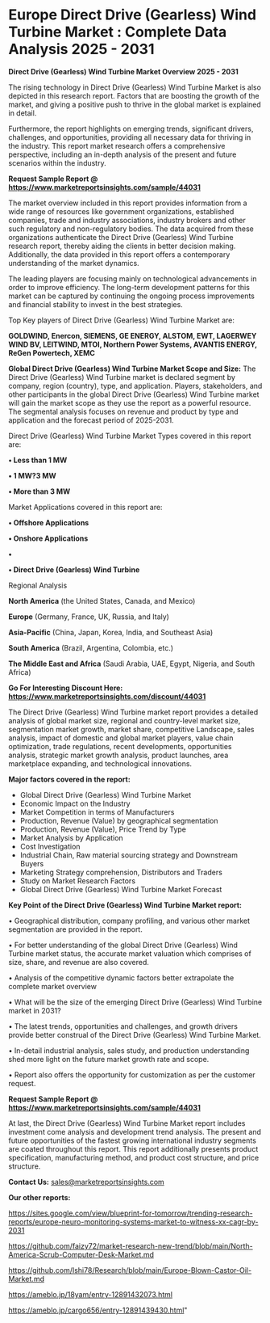 # Europe Direct Drive (Gearless) Wind Turbine Market : Complete Data Analysis 2025 - 2031

<Strong> Direct Drive (Gearless) Wind Turbine Market Overview 2025 - 2031</strong>

The rising technology in Direct Drive (Gearless) Wind Turbine Market is also depicted in this research report. Factors that are boosting the growth of the market, and giving a positive push to thrive in the global market is explained in detail.

Furthermore, the report highlights on emerging trends, significant drivers, challenges, and opportunities, providing all necessary data for thriving in the industry. This report market research offers a comprehensive perspective, including an in-depth analysis of the present and future scenarios within the industry.

<strong>Request Sample Report @ <a href=https://www.marketreportsinsights.com/sample/44031>https://www.marketreportsinsights.com/sample/44031</a></strong>

The market overview included in this report provides information from a wide range of resources like government organizations, established companies, trade and industry associations, industry brokers and other such regulatory and non-regulatory bodies. The data acquired from these organizations authenticate the Direct Drive (Gearless) Wind Turbine research report, thereby aiding the clients in better decision making. Additionally, the data provided in this report offers a contemporary understanding of the market dynamics.

The leading players are focusing mainly on technological advancements in order to improve efficiency. The long-term development patterns for this market can be captured by continuing the ongoing process improvements and financial stability to invest in the best strategies.

Top Key players of Direct Drive (Gearless) Wind Turbine Market are:

<strong>GOLDWIND, Enercon, SIEMENS, GE ENERGY, ALSTOM, EWT, LAGERWEY WIND BV, LEITWIND, MTOI, Northern Power Systems, AVANTIS ENERGY, ReGen Powertech, XEMC</strong>

<strong><b>Global Direct Drive (Gearless) Wind Turbine Market Scope and Size:</b></strong>
The Direct Drive (Gearless) Wind Turbine market is declared segment by company, region (country), type, and application. Players, stakeholders, and other participants in the global Direct Drive (Gearless) Wind Turbine market will gain the market scope as they use the report as a powerful resource. The segmental analysis focuses on revenue and product by type and application and the forecast period of 2025-2031.

Direct Drive (Gearless) Wind Turbine Market Types covered in this report are:

<strong>•  Less than 1 MW

•  1 MW?3 MW

•  More than 3 MW</strong>

Market Applications covered in this report are:

<strong>•  Offshore Applications

•  Onshore Applications

•  

•  Direct Drive (Gearless) Wind Turbine</strong> 

Regional Analysis

<strong>North America</strong> (the United States, Canada, and Mexico)

<strong>Europe</strong> (Germany, France, UK, Russia, and Italy)

<strong>Asia-Pacific</strong> (China, Japan, Korea, India, and Southeast Asia)

<strong>South America</strong> (Brazil, Argentina, Colombia, etc.)

<strong>The Middle East and Africa</strong> (Saudi Arabia, UAE, Egypt, Nigeria, and South Africa)

<strong>Go For Interesting Discount Here: <a href=https://www.marketreportsinsights.com/discount/44031>https://www.marketreportsinsights.com/discount/44031</a></strong>

The Direct Drive (Gearless) Wind Turbine market report provides a detailed analysis of global market size, regional and country-level market size, segmentation market growth, market share, competitive Landscape, sales analysis, impact of domestic and global market players, value chain optimization, trade regulations, recent developments, opportunities analysis, strategic market growth analysis, product launches, area marketplace expanding, and technological innovations.

<strong><b>Major factors covered in the report:</b></strong>
<ul>
  <li>Global Direct Drive (Gearless) Wind Turbine Market </li>
  <li>Economic Impact on the Industry</li>
  <li>Market Competition in terms of Manufacturers</li>
  <li>Production, Revenue (Value) by geographical segmentation</li>
  <li>Production, Revenue (Value), Price Trend by Type</li>
  <li>Market Analysis by Application</li>
  <li>Cost Investigation</li>
  <li>Industrial Chain, Raw material sourcing strategy and Downstream Buyers</li>
  <li>Marketing Strategy comprehension, Distributors and Traders</li>
  <li>Study on Market Research Factors</li>
  <li>Global Direct Drive (Gearless) Wind Turbine Market Forecast</li>
</ul>

<strong><b>Key Point of the Direct Drive (Gearless) Wind Turbine Market report:</b></strong>

• Geographical distribution, company profiling, and various other market segmentation are provided in the report.

• For better understanding of the global Direct Drive (Gearless) Wind Turbine market status, the accurate market valuation which comprises of size, share, and revenue are also covered.

• Analysis of the competitive dynamic factors better extrapolate the complete market overview

• What will be the size of the emerging Direct Drive (Gearless) Wind Turbine market in 2031?

• The latest trends, opportunities and challenges, and growth drivers provide better construal of the Direct Drive (Gearless) Wind Turbine Market.

• In-detail industrial analysis, sales study, and production understanding shed more light on the future market growth rate and scope.

• Report also offers the opportunity for customization as per the customer request.

<strong>Request Sample Report @ <a href=https://www.marketreportsinsights.com/sample/44031>https://www.marketreportsinsights.com/sample/44031</a></strong>

At last, the Direct Drive (Gearless) Wind Turbine Market report includes investment come analysis and development trend analysis. The present and future opportunities of the fastest growing international industry segments are coated throughout this report. This report additionally presents product specification, manufacturing method, and product cost structure, and price structure.

<strong>Contact Us:</strong>
sales@marketreportsinsights.com

<strong>Our other reports:</strong>

<a href=https://sites.google.com/view/blueprint-for-tomorrow/trending-research-reports/europe-neuro-monitoring-systems-market-to-witness-xx-cagr-by-2031>https://sites.google.com/view/blueprint-for-tomorrow/trending-research-reports/europe-neuro-monitoring-systems-market-to-witness-xx-cagr-by-2031</a>

<a href=https://github.com/faizy72/market-research-new-trend/blob/main/North-America-Scrub-Computer-Desk-Market.md>https://github.com/faizy72/market-research-new-trend/blob/main/North-America-Scrub-Computer-Desk-Market.md</a>

<a href=https://github.com/Ishi78/Research/blob/main/Europe-Blown-Castor-Oil-Market.md>https://github.com/Ishi78/Research/blob/main/Europe-Blown-Castor-Oil-Market.md</a>

<a href=https://ameblo.jp/18yam/entry-12891432073.html>https://ameblo.jp/18yam/entry-12891432073.html</a>

<a href=https://ameblo.jp/cargo656/entry-12891439430.html>https://ameblo.jp/cargo656/entry-12891439430.html</a>"
